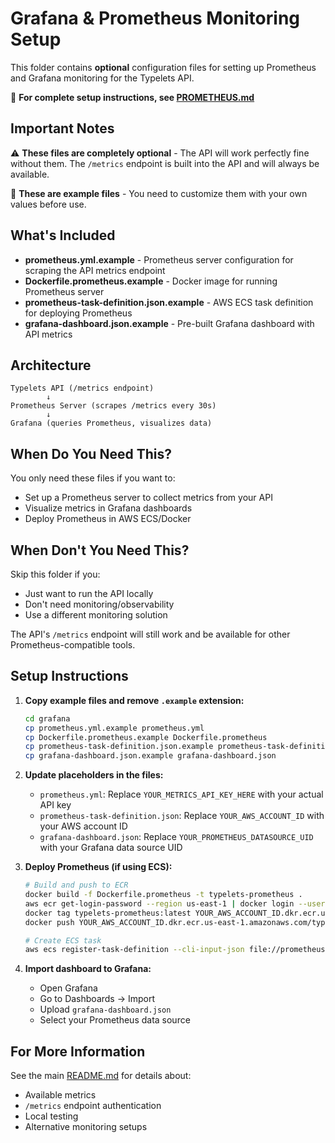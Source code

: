 # Grafana & Prometheus Monitoring Setup

This folder contains **optional** configuration files for setting up Prometheus and Grafana monitoring for the Typelets API.

📖 **For complete setup instructions, see [PROMETHEUS.md](PROMETHEUS.md)**

## Important Notes

⚠️ **These files are completely optional** - The API will work perfectly fine without them. The `/metrics` endpoint is built into the API and will always be available.

🔧 **These are example files** - You need to customize them with your own values before use.

## What's Included

- **prometheus.yml.example** - Prometheus server configuration for scraping the API metrics endpoint
- **Dockerfile.prometheus.example** - Docker image for running Prometheus server
- **prometheus-task-definition.json.example** - AWS ECS task definition for deploying Prometheus
- **grafana-dashboard.json.example** - Pre-built Grafana dashboard with API metrics

## Architecture

```
Typelets API (/metrics endpoint)
        ↓
Prometheus Server (scrapes /metrics every 30s)
        ↓
Grafana (queries Prometheus, visualizes data)
```

## When Do You Need This?

You only need these files if you want to:

- Set up a Prometheus server to collect metrics from your API
- Visualize metrics in Grafana dashboards
- Deploy Prometheus in AWS ECS/Docker

## When Don't You Need This?

Skip this folder if you:

- Just want to run the API locally
- Don't need monitoring/observability
- Use a different monitoring solution

The API's `/metrics` endpoint will still work and be available for other Prometheus-compatible tools.

## Setup Instructions

1. **Copy example files and remove `.example` extension:**

   ```bash
   cd grafana
   cp prometheus.yml.example prometheus.yml
   cp Dockerfile.prometheus.example Dockerfile.prometheus
   cp prometheus-task-definition.json.example prometheus-task-definition.json
   cp grafana-dashboard.json.example grafana-dashboard.json
   ```

2. **Update placeholders in the files:**
   - `prometheus.yml`: Replace `YOUR_METRICS_API_KEY_HERE` with your actual API key
   - `prometheus-task-definition.json`: Replace `YOUR_AWS_ACCOUNT_ID` with your AWS account ID
   - `grafana-dashboard.json`: Replace `YOUR_PROMETHEUS_DATASOURCE_UID` with your Grafana data source UID

3. **Deploy Prometheus (if using ECS):**

   ```bash
   # Build and push to ECR
   docker build -f Dockerfile.prometheus -t typelets-prometheus .
   aws ecr get-login-password --region us-east-1 | docker login --username AWS --password-stdin YOUR_AWS_ACCOUNT_ID.dkr.ecr.us-east-1.amazonaws.com
   docker tag typelets-prometheus:latest YOUR_AWS_ACCOUNT_ID.dkr.ecr.us-east-1.amazonaws.com/typelets-prometheus:latest
   docker push YOUR_AWS_ACCOUNT_ID.dkr.ecr.us-east-1.amazonaws.com/typelets-prometheus:latest

   # Create ECS task
   aws ecs register-task-definition --cli-input-json file://prometheus-task-definition.json
   ```

4. **Import dashboard to Grafana:**
   - Open Grafana
   - Go to Dashboards → Import
   - Upload `grafana-dashboard.json`
   - Select your Prometheus data source

## For More Information

See the main [README.md](../README.md#monitoring-with-prometheus--grafana) for details about:

- Available metrics
- `/metrics` endpoint authentication
- Local testing
- Alternative monitoring setups
